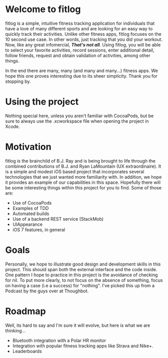 Welcome to fitlog
======

fitlog is a simple, intuitive fitness tracking application for individuals that have a love of many different sports and are looking for an easy way to quickly track their activities.  Unlike other fitness apps, fitlog focuses on the 10 second use case.  In other words, just tracking that you did your workout.  Now, like any great infomercial, **_That's not all_**.  Using fitlog, you will be able to select your favorite activities, record sessions, enter additional detail, follow friends, request and obtain validation of activities, among other things.

In the end there are many, many (and many and many...) fitness apps.  We hope this one proves interesting due to its sheer simplicity.  Thank you for stopping by.

# Using the project
Nothing special here, unless you aren't familiar with CocoaPods, but be sure to always use the .xcworkspace file when opening the project in Xcode.

# Motivation
fitlog is the brainchild of B.J. Ray and is being brought to life through the combined contributions of B.J. and Ryan LaMountain (UX extraordinaire). It is a simple and modest iOS based project that incorporates several technologies that we just wanted more familiarity with.  In addition, we hope it provides an example of our capabilities in this space.  Hopefully there will be some interesting things within this project for you to find.  Some of those are:
* Use of CocoaPods
* Examples of TDD
* Automated builds
* Use of a backend REST service (StackMob)
* UIAppearance
* iOS 7 features, in general


# Goals
Personally, we hope to illustrate good design and development skills in this project.  This should span both the external interface and the code inside.  One pattern I hope to practice in this project is the avoidance of checking for nil.  To put more clearly, to not focus on the absence of something, focus on having a case (i.e a success) for "nothing".  I've picked this up from a Podcast by the guys over at Thoughbot.

# Roadmap
Well, its hard to say and I'm sure it will evolve, but here is what we are thinking...
* Bluetooth integration with a Polar HR monitor
* Integration with popular fitness tracking apps like Strava and Nike+.
* Leaderboards
